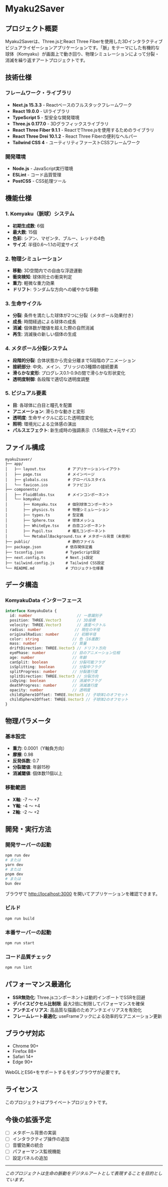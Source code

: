 # Myaku2Saver

## プロジェクト概要

Myaku2Saverは、Three.jsとReact Three Fiberを使用した3Dインタラクティブビジュアライゼーションアプリケーションです。「脈」をテーマにした有機的な球体（Komyaku）が画面上で動き回り、物理シミュレーションによって分裂・消滅を繰り返すアートプロジェクトです。

## 技術仕様

### フレームワーク・ライブラリ
- **Next.js 15.3.3** - Reactベースのフルスタックフレームワーク
- **React 19.0.0** - UIライブラリ
- **TypeScript 5** - 型安全な開発環境
- **Three.js 0.177.0** - 3Dグラフィックスライブラリ
- **React Three Fiber 9.1.1** - ReactでThree.jsを使用するためのライブラリ
- **React Three Drei 10.1.2** - React Three Fiberの便利なヘルパー
- **Tailwind CSS 4** - ユーティリティファーストCSSフレームワーク

### 開発環境
- **Node.js** - JavaScript実行環境
- **ESLint** - コード品質管理
- **PostCSS** - CSS処理ツール

## 機能仕様

### 1. Komyaku（脈球）システム
- **初期生成数**: 6個
- **最大数**: 15個
- **色彩**: シアン、マゼンタ、ブルー、レッドの4色
- **サイズ**: 半径0.6〜1.1の可変サイズ

### 2. 物理シミュレーション
- **移動**: 3D空間内での自由な浮遊運動
- **衝突検知**: 球体同士の衝突判定
- **重力**: 軽微な重力効果
- **ドリフト**: ランダムな方向への緩やかな移動

### 3. 生命サイクル
- **分裂**: 条件を満たした球体が2つに分裂（メタボール効果付き）
- **成長**: 時間経過による球体の成長
- **消滅**: 個体数が閾値を超えた際の自然消滅
- **再生**: 消滅後の新しい個体の生成

### 4. メタボール分裂システム
- **段階的分裂**: 合体状態から完全分離まで5段階のアニメーション
- **接続部分**: 中央、メイン、ブリッジの3種類の接続要素
- **滑らかな変形**: プログレス0.1-0.9の間で滑らかな形状変化
- **透明度制御**: 各段階で適切な透明度調整

### 5. ビジュアル要素
- **目**: 各球体に白目と瞳孔を配置
- **アニメーション**: 滑らかな動きと変形
- **透明度**: 生命サイクルに応じた透明度変化
- **照明**: 環境光による立体感の演出
- **パルスエフェクト**: 新生成時の強調表示（1.5倍拡大→元サイズ）

## ファイル構成

```
myaku2saver/
├── app/
│   ├── layout.tsx          # アプリケーションレイアウト
│   ├── page.tsx            # メインページ
│   ├── globals.css         # グローバルスタイル
│   └── favicon.ico         # ファビコン
├── components/
│   ├── FluidBlobs.tsx      # メインコンポーネント
│   └── komyaku/
│       ├── Komyaku.tsx     # 個別球体コンポーネント
│       ├── physics.ts      # 物理シミュレーション
│       ├── types.ts        # 型定義
│       ├── Sphere.tsx      # 球体メッシュ
│       ├── WhiteEye.tsx    # 白目コンポーネント
│       ├── Pupil.tsx       # 瞳孔コンポーネント
│       └── MetaballBackground.tsx # メタボール背景（未使用）
├── public/                 # 静的ファイル
├── package.json           # 依存関係定義
├── tsconfig.json          # TypeScript設定
├── next.config.ts         # Next.js設定
├── tailwind.config.js     # Tailwind CSS設定
└── README.md              # プロジェクト仕様書
```

## データ構造

### KomyakuData インターフェース
```typescript
interface KomyakuData {
  id: number                    // 一意識別子
  position: THREE.Vector3       // 3D座標
  velocity: THREE.Vector3       // 速度ベクトル
  radius: number               // 現在の半径
  originalRadius: number       // 初期半径
  color: string               // 色（16進数）
  mass: number                // 質量
  driftDirection: THREE.Vector3 // ドリフト方向
  eyePhase: number            // 目のアニメーション位相
  age: number                 // 年齢
  canSplit: boolean           // 分裂可能フラグ
  isSplitting: boolean        // 分裂中フラグ
  splitProgress: number       // 分裂進行度
  splitDirection: THREE.Vector3 // 分裂方向
  isDying: boolean            // 消滅中フラグ
  deathProgress: number       // 消滅進行度
  opacity: number             // 透明度
  childSphere1Offset: THREE.Vector3 // 子球体1のオフセット
  childSphere2Offset: THREE.Vector3 // 子球体2のオフセット
}
```

## 物理パラメータ

### 基本設定
- **重力**: 0.0001（Y軸負方向）
- **摩擦**: 0.98
- **反発係数**: 0.7
- **分裂閾値**: 年齢15秒
- **消滅閾値**: 個体数11個以上

### 移動範囲
- **X軸**: -7 〜 +7
- **Y軸**: -4 〜 +4  
- **Z軸**: -2 〜 +2

## 開発・実行方法

### 開発サーバーの起動
```bash
npm run dev
# または
yarn dev
# または
pnpm dev
# または
bun dev
```

ブラウザで [http://localhost:3000](http://localhost:3000) を開いてアプリケーションを確認できます。

### ビルド
```bash
npm run build
```

### 本番サーバーの起動
```bash
npm run start
```

### コード品質チェック
```bash
npm run lint
```

## パフォーマンス最適化

- **SSR無効化**: Three.jsコンポーネントは動的インポートでSSRを回避
- **デバイスピクセル比制限**: 最大2倍に制限してパフォーマンスを確保
- **アンチエイリアス**: 高品質な描画のためアンチエイリアスを有効化
- **フレームレート最適化**: useFrameフックによる効率的なアニメーション更新

## ブラウザ対応

- Chrome 90+
- Firefox 88+
- Safari 14+
- Edge 90+

WebGLとES6+をサポートするモダンブラウザが必要です。

## ライセンス

このプロジェクトはプライベートプロジェクトです。

## 今後の拡張予定

- [ ] メタボール背景の実装
- [ ] インタラクティブ操作の追加
- [ ] 音響効果の統合
- [ ] パフォーマンス監視機能
- [ ] 設定パネルの追加

---

*このプロジェクトは生命の脈動をデジタルアートとして表現することを目的としています。*
